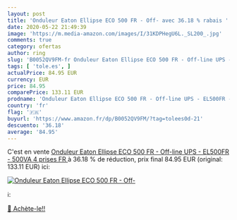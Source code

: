 ```yaml
---
layout: post
title: 'Onduleur Eaton Ellipse ECO 500 FR - Off- avec 36.18 % rabais '
date: 2020-05-22 21:49:39
image: 'https://m.media-amazon.com/images/I/31KDPHegU6L._SL200_.jpg'
comments: true
category: ofertas
author: ring
slug: 'B0052QV9FM-fr Onduleur Eaton Ellipse ECO 500 FR - Off-line UPS - EL500FR...'
tags: [ 'tole.es', ]
actualPrice: 84.95 EUR
currency: EUR
price: 84.95
comparePrice: 133.11 EUR
prodname: 'Onduleur Eaton Ellipse ECO 500 FR - Off-line UPS - EL500FR - 500VA  4 prises FR '
country: 'fr'
flag: '🇫🇷'
buyurl: 'https://www.amazon.fr/dp/B0052QV9FM/?tag=tolees0d-21'
descuento: '36.18'
average: '84.95'
---
```


C'est en vente [Onduleur Eaton Ellipse ECO 500 FR - Off-line UPS - EL500FR - 500VA  4 prises FR ](https://www.amazon.fr/dp/B0052QV9FM/?tag=tolees0d-21)  à  36.18 % de réduction, prix final  84.95 EUR (original: 133.11 EUR) ici:

[![Onduleur Eaton Ellipse ECO 500 FR - Off-](https://m.media-amazon.com/images/I/31KDPHegU6L._SL200_.jpg)](https://www.amazon.fr/dp/B0052QV9FM/?tag=tolees0d-21)

ℹ️:


[🛒 Achète-le!!](https://www.amazon.fr/dp/B0052QV9FM/?tag=tolees0d-21)
